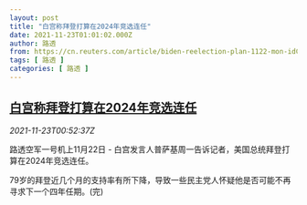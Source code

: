 ```yaml
---
layout: post
title: "白宫称拜登打算在2024年竞选连任"
date: 2021-11-23T01:01:02.000Z
author: 路透
from: https://cn.reuters.com/article/biden-reelection-plan-1122-mon-idCNKBS2I801X
tags: [ 路透 ]
categories: [ 路透 ]
---
```

<!--1637629262000-->
[白宫称拜登打算在2024年竞选连任](https://cn.reuters.com/article/biden-reelection-plan-1122-mon-idCNKBS2I801X)
------

<div>
<div><i>2021-11-23T00:52:37Z</i></div><p>路透空军一号机上11月22日 - 白宫发言人普萨基周一告诉记者，美国总统拜登打算在2024年竞选连任。</p><p>79岁的拜登近几个月的支持率有所下降，导致一些民主党人怀疑他是否可能不再寻求下一个四年任期。(完)</p>
</div>
